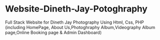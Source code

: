 # Website-Dineth-Jay-Potoghraphy
Full Stack Website for Dineth Jay Photography Using Html, Css, PHP (including HomePage, About Us,Photoghraphy Album,Videography Album page,Online Booking page &amp; Admin Dashboard)
